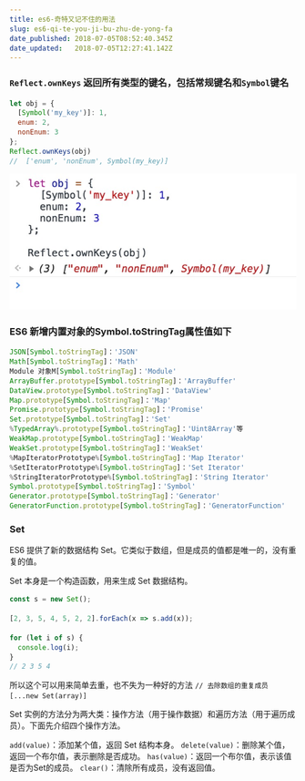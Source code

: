 ```yaml
---
title: es6-奇特又记不住的用法
slug: es6-qi-te-you-ji-bu-zhu-de-yong-fa
date_published: 2018-07-05T08:52:40.345Z
date_updated:   2018-07-05T12:27:41.142Z
---
```


### `Reflect.ownKeys` 返回所有类型的键名，包括常规键名和`Symbol`键名

```js
let obj = {
  [Symbol('my_key')]: 1,
  enum: 2,
  nonEnum: 3
};
Reflect.ownKeys(obj)
//  ['enum', 'nonEnum', Symbol(my_key)]
```
![](./images/4A4E4F30-C89C-4247-BC9A-010855ED0A4B.png)
### ES6 新增内置对象的Symbol.toStringTag属性值如下

```js
JSON[Symbol.toStringTag]：'JSON'
Math[Symbol.toStringTag]：'Math'
Module 对象M[Symbol.toStringTag]：'Module'
ArrayBuffer.prototype[Symbol.toStringTag]：'ArrayBuffer'
DataView.prototype[Symbol.toStringTag]：'DataView'
Map.prototype[Symbol.toStringTag]：'Map'
Promise.prototype[Symbol.toStringTag]：'Promise'
Set.prototype[Symbol.toStringTag]：'Set'
%TypedArray%.prototype[Symbol.toStringTag]：'Uint8Array'等
WeakMap.prototype[Symbol.toStringTag]：'WeakMap'
WeakSet.prototype[Symbol.toStringTag]：'WeakSet'
%MapIteratorPrototype%[Symbol.toStringTag]：'Map Iterator'
%SetIteratorPrototype%[Symbol.toStringTag]：'Set Iterator'
%StringIteratorPrototype%[Symbol.toStringTag]：'String Iterator'
Symbol.prototype[Symbol.toStringTag]：'Symbol'
Generator.prototype[Symbol.toStringTag]：'Generator'
GeneratorFunction.prototype[Symbol.toStringTag]：'GeneratorFunction'
```
### Set

ES6 提供了新的数据结构 Set。它类似于数组，但是成员的值都是唯一的，没有重复的值。

Set 本身是一个构造函数，用来生成 Set 数据结构。

```js
const s = new Set();

[2, 3, 5, 4, 5, 2, 2].forEach(x => s.add(x));

for (let i of s) {
  console.log(i);
}
// 2 3 5 4
```
所以这个可以用来简单去重，也不失为一种好的方法 
`// 去除数组的重复成员[...new Set(array)]`

Set 实例的方法分为两大类：操作方法（用于操作数据）和遍历方法（用于遍历成员）。下面先介绍四个操作方法。

`add(value)`：添加某个值，返回 Set 结构本身。
`delete(value)`：删除某个值，返回一个布尔值，表示删除是否成功。
`has(value)`：返回一个布尔值，表示该值是否为Set的成员。
`clear()`：清除所有成员，没有返回值。
